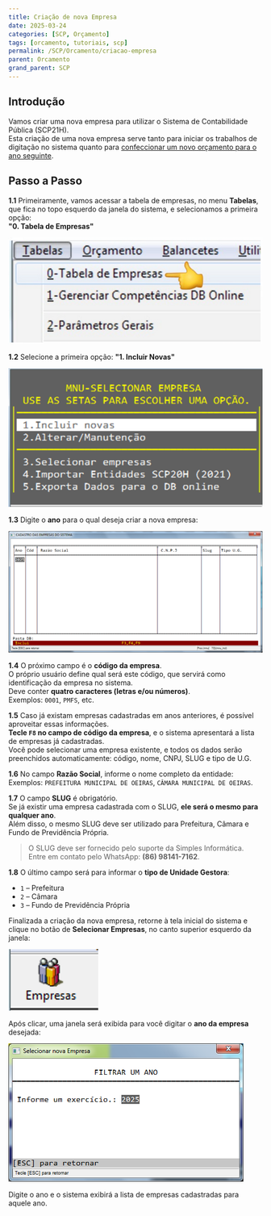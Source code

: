 ```yaml
---
title: Criação de nova Empresa
date: 2025-03-24
categories: [SCP, Orçamento]
tags: [orcamento, tutoriais, scp]
permalink: /SCP/Orcamento/criacao-empresa
parent: Orcamento
grand_parent: SCP
---
```


## Introdução

Vamos criar uma nova empresa para utilizar o Sistema de Contabilidade Pública (SCP21H).  
Esta criação de uma nova empresa serve tanto para iniciar os trabalhos de digitação no sistema quanto para [confeccionar um novo orçamento para o ano seguinte](Importacao-de-Orcamento.md).

## Passo a Passo

**1.1** Primeiramente, vamos acessar a tabela de empresas, no menu **Tabelas**, que fica no topo esquerdo da janela do sistema, e selecionamos a primeira opção:  
**"0. Tabela de Empresas"**

![Tela - Tabela de Empresas](/assets/img/scp/orcamento/criar-empresa1.png)

**1.2** Selecione a primeira opção: **"1. Incluir Novas"**

![Tela - Incluir Nova Empresa](/assets/img/scp/orcamento/criar-empresa2.png)

**1.3** Digite o **ano** para o qual deseja criar a nova empresa:

![Tela - Digitar Ano](/assets/img/scp/orcamento/criar-empresa3.png)

**1.4** O próximo campo é o **código da empresa**.  
O próprio usuário define qual será este código, que servirá como identificação da empresa no sistema.  
Deve conter **quatro caracteres (letras e/ou números)**.  
Exemplos: `0001`, `PMFS`, etc.

**1.5** Caso já existam empresas cadastradas em anos anteriores, é possível aproveitar essas informações.  
**Tecle `F8` no campo de código da empresa**, e o sistema apresentará a lista de empresas já cadastradas.  
Você pode selecionar uma empresa existente, e todos os dados serão preenchidos automaticamente: código, nome, CNPJ, SLUG e tipo de U.G.

**1.6** No campo **Razão Social**, informe o nome completo da entidade:  
Exemplos: `PREFEITURA MUNICIPAL DE OEIRAS`, `CÂMARA MUNICIPAL DE OEIRAS`.

**1.7** O campo **SLUG** é obrigatório.  
Se já existir uma empresa cadastrada com o SLUG, **ele será o mesmo para qualquer ano**.  
Além disso, o mesmo SLUG deve ser utilizado para Prefeitura, Câmara e Fundo de Previdência Própria.

> O SLUG deve ser fornecido pelo suporte da Simples Informática.  
Entre em contato pelo WhatsApp: **(86) 98141-7162**.

**1.8** O último campo será para informar o **tipo de Unidade Gestora**:
- `1` – Prefeitura  
- `2` – Câmara  
- `3` – Fundo de Previdência Própria

Finalizada a criação da nova empresa, retorne à tela inicial do sistema e clique no botão de **Selecionar Empresas**, no canto superior esquerdo da janela:

![Botão - Selecionar Empresa](/assets/img/scp/orcamento/criar-empresa4.png)

Após clicar, uma janela será exibida para você digitar o **ano da empresa** desejada:

![Tela - Digitar Ano da Empresa](/assets/img/scp/orcamento/criar-empresa5.png)

Digite o ano e o sistema exibirá a lista de empresas cadastradas para aquele ano.
